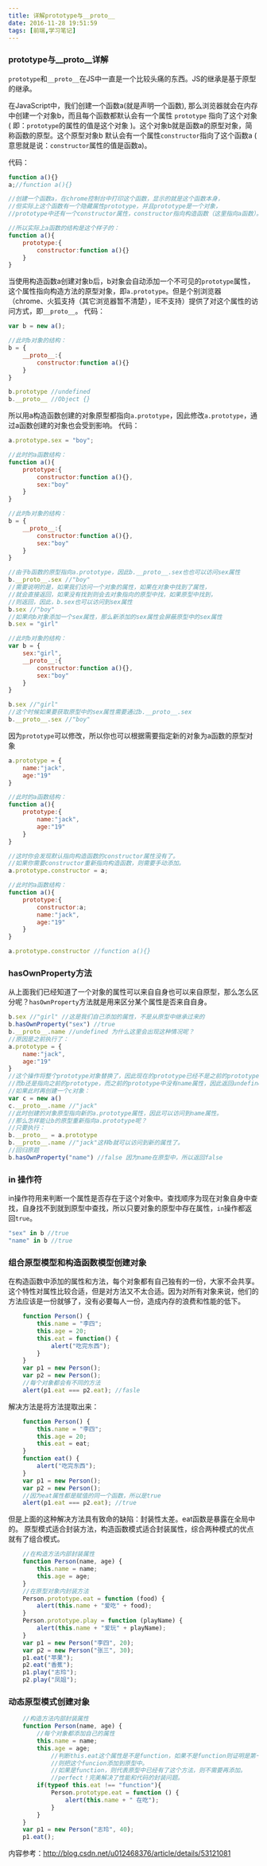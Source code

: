 ```yaml
---
title: 详解prototype与__proto__
date: 2016-11-28 19:51:59
tags: [前端,学习笔记]
---
```

### prototype与__proto__详解
<code>prototype</code>和<code>\_\_proto__</code>在JS中一直是一个比较头痛的东西。JS的继承是基于原型的继承。

在JavaScript中，我们创建一个函数a(就是声明一个函数), 那么浏览器就会在内存中创建一个对象b，而且每个函数都默认会有一个属性 <code>prototype</code> 指向了这个对象( 即：<code>prototype</code>的属性的值是这个对象 )。这个对象b就是函数a的原型对象，简称函数的原型。这个原型对象b 默认会有一个属性<code>constructor</code>指向了这个函数a ( 意思就是说：<code>constructor</code>属性的值是函数a)。

代码：
```javascript
function a(){}
a;//function a(){}

//创建一个函数a，在chrome控制台中打印这个函数，显示的就是这个函数本身，
//但实际上这个函数有一个隐藏属性prototype，并且prototype是一个对象，
//prototype中还有一个constructor属性，constructor指向构造函数（这里指向a函数）。

//所以实际上a函数的结构是这个样子的：
function a(){
    prototype:{
        constructor:function a(){}
    }
}
```
<!--more-->
当使用构造函数a创建对象b后，b对象会自动添加一个不可见的<code>prototype</code>属性，这个属性指向构造方法的原型对象，即<code>a.prototype</code>。但是个别浏览器（chrome、火狐支持（其它浏览器暂不清楚），IE不支持）提供了对这个属性的访问方式，即<code>\_\_proto__</code>。
代码：
```javascript
var b = new a();

//此时b对象的结构：
b = {
    __proto__:{
        constructor:function a(){}
    }
}

b.prototype //undefined
b.__proto__ //Object {}
```
所以用a构造函数创建的对象原型都指向<code>a.prototype</code>，因此修改<code>a.prototype</code>，通过a函数创建的对象也会受到影响。
代码：
```javascript
a.prototype.sex = "boy";

//此时的a函数结构：
function a(){
    prototype:{
        constructor:function a(){},
        sex:"boy"
    }
}

//此时b对象的结构：
b = {
    __proto__:{
        constructor:function a(){},
        sex:"boy"
    }
}

//由于b函数的原型指向a.prototype，因此b.__proto__.sex也也可以访问sex属性
b.__proto__.sex //"boy"
//需要说明的是，如果我们访问一个对象的属性，如果在对象中找到了属性，
//就会直接返回，如果没有找到则会去对象指向的原型中找，如果原型中找到，
//则返回，因此，b.sex也可以访问到sex属性
b.sex //"boy"
//如果向b对象添加一个sex属性，那么新添加的sex属性会屏蔽原型中的sex属性
b.sex = "girl"

//此时b对象的结构：
var b = {
    sex:"girl",
    __proto__:{
        constructor:function a(){},
        sex:"boy"
    }
}

b.sex //"girl"
//这个时候如果要获取原型中的sex属性需要通过b.__proto__.sex
b.__proto__.sex //"boy"
```
因为<code>prototype</code>可以修改，所以你也可以根据需要指定新的对象为a函数的原型对象
```javascript
a.prototype = {
    name:"jack",
    age:"19"
}

//此时的a函数结构：
function a(){
    prototype:{
        name:"jack",
        age:"19"
    }
}

//这时你会发现默认指向构造函数的constructor属性没有了。
//如果你需要constructor重新指向构造函数，则需要手动添加。
a.prototype.constructor = a;

//此时的a函数结构：
function a(){
    prototype:{
        constructor:a;
        name:"jack",
        age:"19"
    }
}

a.prototype.constructor //function a(){}
```

### hasOwnProperty方法
从上面我们已经知道了一个对象的属性可以来自自身也可以来自原型，那么怎么区分呢？<code>hasOwnProperty</code>方法就是用来区分某个属性是否来自自身。
```javascript
b.sex //"girl" //这是我们自己添加的属性，不是从原型中继承过来的
b.hasOwnProperty("sex") //true
b.__proto__.name //undefined 为什么这里会出现这种情况呢？
//原因是之前执行了：
a.prototype = {
    name:"jack",
    age:"19"
}
//这个操作将整个prototype对象替换了，因此现在的prototype已经不是之前的prototype了，
//而b还是指向之前的prototype，而之前的prototype中没有name属性，因此返回undefined。
//如果此时再创建一个c对象：
var c = new a()
c.__proto__.name //"jack"
//此时创建的对象原型指向新的a.prototype属性，因此可以访问到name属性。
//那么怎样能让b的原型重新指向a.prototype呢？
//只要执行：
b.__proto__ = a.prototype
b.__proto__.name //"jack"这样b就可以访问到新的属性了。
//回归原题
b.hasOwnProperty("name") //false 因为name在原型中，所以返回false
```

### in 操作符
in操作符用来判断一个属性是否存在于这个对象中。查找顺序为现在对象自身中查找，自身找不到就到原型中查找，所以只要对象的原型中存在属性，<code>in</code>操作都返回<code>true</code>。
```javascript
"sex" in b //true
"name" in b //true
```

### 组合原型模型和构造函数模型创建对象

在构造函数中添加的属性和方法，每个对象都有自己独有的一份，大家不会共享。这个特性对属性比较合适，但是对方法又不太合适。因为对所有对象来说，他们的方法应该是一份就够了，没有必要每人一份，造成内存的浪费和性能的低下。
```javascript
    function Person() {
        this.name = "李四";
        this.age = 20;
        this.eat = function() {
            alert("吃完东西");
        }
    }
    var p1 = new Person();
    var p2 = new Person();
    //每个对象都会有不同的方法
    alert(p1.eat === p2.eat); //fasle
```
解决方法是将方法提取出来：
```javascript
    function Person() {
        this.name = "李四";
        this.age = 20;
        this.eat = eat;
    }
    function eat() {
        alert("吃完东西");
    }
    var p1 = new Person();
    var p2 = new Person();
    //因为eat属性都是赋值的同一个函数，所以是true
    alert(p1.eat === p2.eat); //true
```

但是上面的这种解决方法具有致命的缺陷：封装性太差。eat函数是暴露在全局中的。
原型模式适合封装方法，构造函数模式适合封装属性，综合两种模式的优点就有了组合模式。

```javascript
    //在构造方法内部封装属性
    function Person(name, age) {
        this.name = name;
        this.age = age;
    }
    //在原型对象内封装方法
    Person.prototype.eat = function (food) {
        alert(this.name + "爱吃" + food);
    }
    Person.prototype.play = function (playName) {
        alert(this.name + "爱玩" + playName);
    }
    var p1 = new Person("李四", 20);
    var p2 = new Person("张三", 30);
    p1.eat("苹果");
    p2.eat("香蕉");
    p1.play("志玲");
    p2.play("凤姐");
```

### 动态原型模式创建对象

```javascript
    //构造方法内部封装属性
    function Person(name, age) {
        //每个对象都添加自己的属性
        this.name = name;
        this.age = age;
            //判断this.eat这个属性是不是function，如果不是function则证明是第一次创建对象，
            //则把这个funcion添加到原型中。
            //如果是function，则代表原型中已经有了这个方法，则不需要再添加。
            //perfect！完美解决了性能和代码的封装问题。
        if(typeof this.eat !== "function"){
            Person.prototype.eat = function () {
                alert(this.name + " 在吃");
            }
        }
    }
    var p1 = new Person("志玲", 40);
    p1.eat();
```
内容参考：http://blog.csdn.net/u012468376/article/details/53121081
